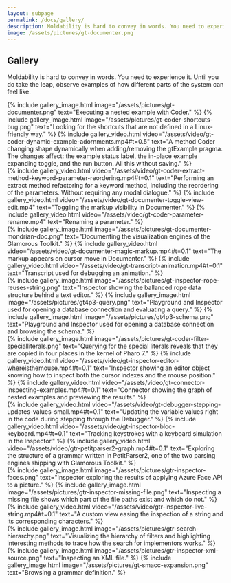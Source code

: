 ```yaml
---
layout: subpage
permalink: /docs/gallery/
description: Moldability is hard to convey in words. You need to experience it. Until you do take the leap, observe examples of how different parts of the system can feel like.
image: /assets/pictures/gt-documenter.png
---
```


<section id="gallery">
  <div class="container pt-5 pb-5 jumbotron-small">
    <div class="row">
      <div class="col-lg-12">
        <h1>Gallery</h1>
        <p class="lead">Moldability is hard to convey in words. You need to experience it. Until you do take the leap, observe examples of how different parts of the system can feel like.</p>
      </div>
    </div>
    <div class="row">
      {% include gallery_image.html image="/assets/pictures/gt-documenter.png" text="Executing a nested example with Coder." %}
      {% include gallery_image.html image="/assets/pictures/gt-coder-shortcuts-bug.png" text="Looking for the shortcuts that are not defined in a Linux-friendly way." %}
      {% include gallery_video.html video="/assets/video/gt-coder-dynamic-example-adornments.mp4#t=0.5" text="A method Coder changing shape dynamically when adding/removing the gtExample pragma. The changes affect: the example status label, the in-place example expanding toggle, and the run button. All this without saving." %}
    </div>
    <div class="row">
      {% include gallery_video.html video="/assets/video/gt-coder-extract-method-keyword-parameter-reordering.mp4#t=0.1" text="Performing an extract method refactoring for a keyword method, including the reordering of the parameters. Without requiring any modal dialogue." %}
      {% include gallery_video.html video="/assets/video/gt-documenter-toggle-view-edit.mp4" text="Toggling the markup visibility in Documenter." %}
      {% include gallery_video.html video="/assets/video/gt-coder-parameter-rename.mp4" text="Renaming a parameter." %}
    </div>
    <div class="row">
      {% include gallery_image.html image="/assets/pictures/gt-documenter-mondrian-doc.png" text="Documenting the visualization engines of the Glamorous Toolkit." %}
      {% include gallery_video.html video="/assets/video/gt-documenter-magic-markup.mp4#t=0.1" text="The markup appears on cursor move in Documenter." %}
      {% include gallery_video.html video="/assets/video/gt-transcript-animation.mp4#t=0.1" text="Transcript used for debugging an animation." %}
    </div>
    <div class="row">
      {% include gallery_image.html image="/assets/pictures/gt-inspector-rope-reuses-string.png" text="Inspector showing the ballanced rope data structure behind a text editor." %}
      {% include gallery_image.html image="/assets/pictures/gt4p3-query.png" text="Playground and Inspector used for opening a database connection and evaluating a query." %}
      {% include gallery_image.html image="/assets/pictures/gt4p3-schema.png" text="Playground and Inspector used for opening a database connection and browsing the schema." %}
    </div>
    <div class="row">
      {% include gallery_image.html image="/assets/pictures/gt-coder-filter-specialliterals.png" text="Querying for the special literals reveals that they are copied in four places in the kernel of Pharo 7." %}
      {% include gallery_video.html video="/assets/video/gt-inspector-editor-whereisthemouse.mp4#t=0.1" text="Inspector showing an editor object knowing how to inspect both the cursor indexes and the mouse position." %}
      {% include gallery_video.html video="/assets/video/gt-connector-inspecting-examples.mp4#t=0.1" text="Connector showing the graph of nested examples and previewing the results." %}
    </div>
    <div class="row">
      {% include gallery_video.html video="/assets/video/gt-debugger-stepping-updates-values-small.mp4#t=0.1" text="Updating the variable values right in the code during stepping through the Debugger." %}
      {% include gallery_video.html video="/assets/video/gt-inspector-bloc-keyboard.mp4#t=0.1" text="Tracking keystrokes with a keyboard simulation in the Inspector." %}
      {% include gallery_video.html video="/assets/video/gtr-petitparser2-graph.mp4#t=0.1" text="Exploring the structure of a grammar written in PetitParser2, one of the two parsing engines shipping with Glamorous Toolkit." %}
    </div>
    <div class="row">
      {% include gallery_image.html image="/assets/pictures/gtr-inspector-faces.png" text="Inspector exploring the results of applying Azure Face API to a picture." %}
      {% include gallery_image.html image="/assets/pictures/gtr-inspector-missing-file.png" text="Inspecting a missing file shows which part of the file paths exist and which do not." %}
      {% include gallery_video.html video="/assets/video/gtr-inspector-live-string.mp4#t=0.1" text="A custom view easing the inspection of a string and its corresponding characters." %}
    </div>
    <div class="row">
      {% include gallery_image.html image="/assets/pictures/gtr-search-hierarchy.png" text="Visualizing the hierarchy of filters and highlighting interesting methods to trace how the search for implementors works." %}
      {% include gallery_image.html image="/assets/pictures/gtr-inspector-xml-source.png" text="Inspecting an XML file." %}
      {% include gallery_image.html image="/assets/pictures/gt-smacc-expansion.png" text="Browsing a grammar definition." %}
    </div>
  </div>
</section>